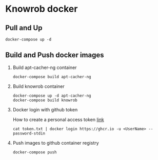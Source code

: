 # Knowrob docker

## Pull and Up

```
docker-compose up -d
```

## Build and Push docker images

1. Build apt-cacher-ng container
    ```
    docker-compose build apt-cacher-ng
    ```

2. Build knowrob container
   ```
   docker-compose up -d apt-cacher-ng
   docker-compose build knowrob
   ```

3. Docker login with github token
   
   How to create a personal access token [link](https://docs.github.com/en/authentication/keeping-your-account-and-data-secure/creating-a-personal-access-token)

   ```
   cat token.txt | docker login https://ghcr.io -u <UserName> --password-stdin
   ```

4. Push images to github container registry
   ```
   docker-compose push
   ```
